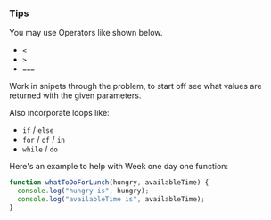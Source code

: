 ### Tips

You may use Operators like shown below.  
* `<`
* `>`
* `===`

Work in snipets through the problem, to start off see what values are returned with the given parameters.

Also incorporate loops like:

* `if`  / `else`
* `for` / `of` / `in`
* `while` / `do`

Here's an example to help with Week one day one function:

```javascript
function whatToDoForLunch(hungry, availableTime) {
  console.log("hungry is", hungry);
  console.log("availableTime is", availableTime);
}
```



